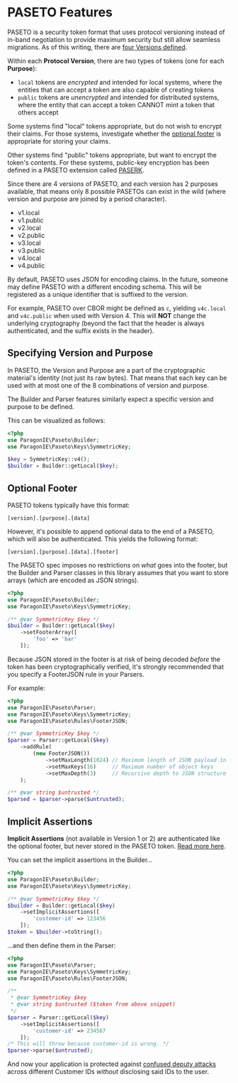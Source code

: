 # PASETO Features

PASETO is a security token format that uses protocol versioning instead of in-band
negotiation to provide maximum security but still allow seamless migrations.
As of this writing, there are [four Versions defined](https://github.com/paseto-standard/paseto-spec/tree/master/docs/01-Protocol-Versions#versions).

Within each **Protocol Version**, there are two types of tokens (one for each **Purpose**):

* `local` tokens are *encrypted* and intended for local systems, where the entities
  that can accept a token are also capable of creating tokens
* `public` tokens are *unencrypted* and intended for distributed systems, where the
  entity that can accept a token CANNOT mint a token that others accept

Some systems find "local" tokens appropriate, but do not wish to encrypt their claims.
For those systems, investigate whether the [optional footer](#optional-footer) is appropriate
for storing your claims.

Other systems find "public" tokens appropriate, but want to encrypt the token's
contents. For these systems, public-key encryption has been defined in a PASETO
extension called [PASERK](https://github.com/paseto-standard/paserk).

Since there are 4 versions of PASETO, and each version has 2 purposes available, that
means only 8 possible PASETOs can exist in the wild (where version and purpose are
joined by a period character).

* v1.local
* v1.public
* v2.local
* v2.public
* v3.local
* v3.public
* v4.local
* v4.public

By default, PASETO uses JSON for encoding claims. In the future, someone may define PASETO
with a different encoding schema. This will be registered as a unique identifier that is
suffixed to the version.

For example, PASETO over CBOR might be defined as `c`, yielding `v4c.local` and `v4c.public`
when used with Version 4. This will **NOT** change the underlying cryptography (beyond
the fact that the header is always authenticated, and the suffix exists in the header).

## Specifying Version and Purpose

In PASETO, the Version and Purpose are a part of the cryptographic material's identity 
(not just its raw bytes). That means that each key can be used with at most one of the
8 combinations of version and purpose.

The Builder and Parser features similarly expect a specific version and purpose to be
defined.

This can be visualized as follows:

```php
<?php
use ParagonIE\Paseto\Builder;
use ParagonIE\Paseto\Keys\SymmetricKey;

$key = SymmetricKey::v4();
$builder = Builder::getLocal($key);
```

## Optional Footer

PASETO tokens typically have this format:

    [version].[purpose].[data]

However, it's possible to append optional data to the end of a PASETO, which will also be 
authenticated. This yields the following format:

    [version].[purpose].[data].[footer]

The PASETO spec imposes no restrictions on *what* goes into the footer, but the Builder and
Parser classes in this library assumes that you want to store arrays (which are encoded
as JSON strings).

```php
<?php
use ParagonIE\Paseto\Builder;
use ParagonIE\Paseto\Keys\SymmetricKey;

/** @var SymmetricKey $key */
$builder = Builder::getLocal($key)
    ->setFooterArray([
        'foo' => 'bar'
    ]);
```

Because JSON stored in the footer is at risk of being decoded *before* the token has been
cryptographically verified, it's strongly recommended that you specify a FooterJSON rule
in your Parsers.

For example:

```php
<?php
use ParagonIE\Paseto\Parser;
use ParagonIE\Paseto\Keys\SymmetricKey;
use ParagonIE\Paseto\Rules\FooterJSON;

/** @var SymmetricKey $key */
$parser = Parser::getLocal($key)
    ->addRule(
        (new FooterJSON())
            ->setMaxLength(1024) // Maximum length of JSON payload in footer
            ->setMaxKeys(16)     // Maximum number of object keys
            ->setMaxDepth(3)     // Recursive depth to JSON structure
    );

/** @var string $untrusted */
$parsed = $parser->parse($untrusted);
```

## Implicit Assertions

**Implicit Assertions** (not available in Version 1 or 2) are authenticated like the optional
footer, but never stored in the PASETO token. [Read more here](https://github.com/paseto-standard/paseto-spec/blob/master/docs/Rationale-V3-V4.md#implicit-assertions-feature).

You can set the implicit assertions in the Builder...

```php
<?php
use ParagonIE\Paseto\Builder;
use ParagonIE\Paseto\Keys\SymmetricKey;

/** @var SymmetricKey $key */
$builder = Builder::getLocal($key)
    ->setImplicitAssertions([
        'customer-id' => 123456
    ]);
$token = $builder->toString();
```

...and then define them in the Parser:

```php
<?php
use ParagonIE\Paseto\Parser;
use ParagonIE\Paseto\Keys\SymmetricKey;
use ParagonIE\Paseto\Rules\FooterJSON;

/**
 * @var SymmetricKey $key
 * @var string $untrusted ($token from above snippet)
 */
$parser = Parser::getLocal($key)
    ->setImplicitAssertions([
        'customer-id' => 234567
    ]);
/* This will throw because customer-id is wrong. */
$parser->parse($untrusted);
```

And now your application is protected against [confused deputy attacks](https://cloud.google.com/kms/docs/additional-authenticated-data#confused_deputy_attack_example)
across different Customer IDs *without* disclosing said IDs to the user.
